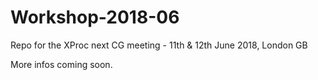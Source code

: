 # Workshop-2018-06
Repo for the XProc next CG meeting - 11th &amp; 12th June 2018, London GB

More infos coming soon.
